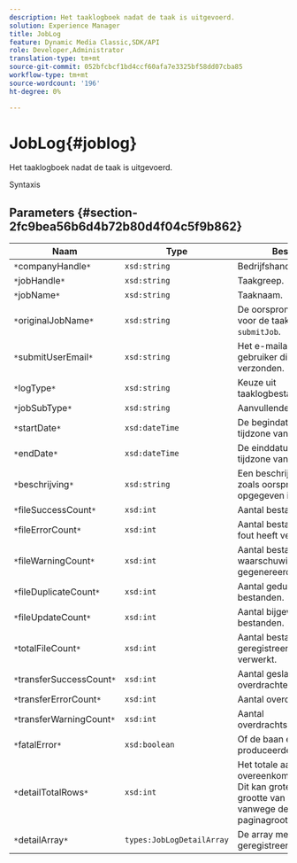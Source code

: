 ```yaml
---
description: Het taaklogboek nadat de taak is uitgevoerd.
solution: Experience Manager
title: JobLog
feature: Dynamic Media Classic,SDK/API
role: Developer,Administrator
translation-type: tm+mt
source-git-commit: 052bfcbcf1bd4ccf60afa7e3325bf58dd07cba85
workflow-type: tm+mt
source-wordcount: '196'
ht-degree: 0%

---
```



# JobLog{#joblog}

Het taaklogboek nadat de taak is uitgevoerd.

Syntaxis

## Parameters {#section-2fc9bea56b6d4b72b80d4f04c5f9b862}

| Naam | Type | Beschrijving |
|---|---|---|
| `*`companyHandle`*` | `xsd:string` | Bedrijfshandgreep. |
| `*`jobHandle`*` | `xsd:string` | Taakgreep. |
| `*`jobName`*` | `xsd:string` | Taaknaam. |
| `*`originalJobName`*` | `xsd:string` | De oorspronkelijke naam die voor de taak is ingediend met `submitJob`. |
| `*`submitUserEmail`*` | `xsd:string` | Het e-mailadres van de gebruiker die de taak heeft verzonden. |
| `*`logType`*` | `xsd:string` | Keuze uit taaklogbestandstypen. |
| `*`jobSubType`*` | `xsd:string` | Aanvullende taakgegevens. |
| `*`startDate`*` | `xsd:dateTime` | De begindatum, tijd en tijdzone van de taak. |
| `*`endDate`*` | `xsd:dateTime` | De einddatum, tijd en tijdzone van de taak. |
| `*`beschrijving`*` | `xsd:string` | Een beschrijving van de taak zoals oorspronkelijk opgegeven in `submitJob`. |
| `*`fileSuccessCount`*` | `xsd:int` | Aantal bestanden verwerkt. |
| `*`fileErrorCount`*` | `xsd:int` | Aantal bestanden dat een fout heeft veroorzaakt. |
| `*`fileWarningCount`*` | `xsd:int` | Aantal bestanden dat een waarschuwing heeft gegenereerd. |
| `*`fileDuplicateCount`*` | `xsd:int` | Aantal gedupliceerde bestanden. |
| `*`fileUpdateCount`*` | `xsd:int` | Aantal bijgewerkte bestanden. |
| `*`totalFileCount`*` | `xsd:int` | Aantal bestanden dat door de geregistreerde taak is verwerkt. |
| `*`transferSuccessCount`*` | `xsd:int` | Aantal geslaagde overdrachten. |
| `*`transferErrorCount`*` | `xsd:int` | Aantal overdrachtsfouten. |
| `*`transferWarningCount`*` | `xsd:int` | Aantal overdrachtswaarschuwingen. |
| `*`fatalError`*` | `xsd:boolean` | Of de baan een fatale fout produceerde. |
| `*`detailTotalRows`*` | `xsd:int` | Het totale aantal rijen dat overeenkomt met de query. Dit kan groter zijn dan de grootte van `detailArray` vanwege de limieten van de paginagrootte. |
| `*`detailArray`*` | `types:JobLogDetailArray` | De array met details over de geregistreerde taak. |

